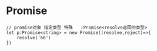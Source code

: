 # Promise

```tsx
// promise对象 指定类型 特殊   :Promise<resolve返回的类型>
let p:Promise<string> = new Promise((resolve,reject)=>{
    resolve('66')
})
```

